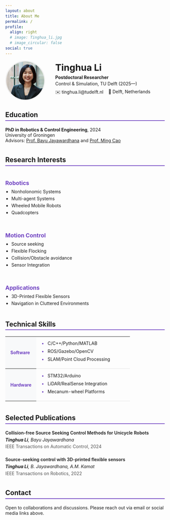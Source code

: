 ```yaml
---
layout: about
title: About Me
permalink: /
profile:
  align: right
  # image: Tinghua_li.jpg
  # image_circular: false
social: true
---
```


<style>
:root {
  --primary-color: #6f42c1;
  --light-bg: #f8f9fa;
  --border-color: #e0e0e0;
}

/* Profile header */
.profile-header {
  display: flex;
  align-items: center;
  gap: 2rem;
  margin-bottom: 2rem;
}
.profile-photo {
  width: 120px;
  height: 120px;
  border-radius: 50%;
  object-fit: cover;
  border: 3px solid #f0f0f0;
}
.profile-text h1 {
  margin: 0 0 0.3rem 0;
  font-size: 1.8rem;
}
.profile-text p {
  margin: 0.2rem 0;
}
.contact-badges {
  display: flex;
  gap: 1rem;
  margin: 0.5rem 0;
}

/* Compact sections */
.compact-section {
  margin-bottom: 2.5rem;
}
.compact-section h2 {
  border-bottom: 2px solid var(--primary-color);
  padding-bottom: 0.3rem;
  margin-bottom: 1.2rem;
}

/* Research grid */
.research-grid {
  display: grid;
  grid-template-columns: repeat(auto-fit, minmax(250px, 1fr));
  gap: 1.5rem;
}
.research-group h3 {
  color: var(--primary-color);
  margin-bottom: 0.5rem;
  font-size: 1.1rem;
}
.research-group ul {
  margin: 0;
  padding-left: 1.2rem;
}
.research-group li {
  margin-bottom: 0.3rem;
}

/* Skills table */
.skills-table {
  width: 100%;
  border-collapse: collapse;
  margin: 1rem 0;
}
.skills-table th {
  text-align: left;
  padding: 0.8rem 1rem;
  background-color: var(--light-bg);
  color: var(--primary-color);
  width: 25%;
}
.skills-table td {
  padding: 0.8rem 1rem;
  border-bottom: 1px solid var(--border-color);
}
.skills-list {
  margin: 0;
  padding-left: 0;
  list-style: none;
}
.skills-list li {
  margin-bottom: 0.5rem;
  position: relative;
  padding-left: 1.2rem;
}
.skills-list li:before {
  content: "•";
  color: var(--primary-color);
  position: absolute;
  left: 0;
}

/* Publications */
.publication-item {
  margin-bottom: 1.5rem;
}
.publication-title {
  font-weight: 600;
  margin-bottom: 0.3rem;
}
.publication-authors {
  font-style: italic;
  margin-bottom: 0.3rem;
}
.publication-venue {
  color: #555;
}

/* Responsive adjustments */
@media (max-width: 768px) {
  .profile-header {
    flex-direction: column;
    align-items: flex-start;
    gap: 1rem;
  }
  .research-grid {
    grid-template-columns: 1fr;
  }
  .skills-table th {
    width: 30%;
  }
}
</style>

<!-- Profile Header with Photo -->
<div class="profile-header">
  <img src="/assets/img/Tinghua_li.jpg" alt="Tinghua Li" class="profile-photo">
  <div class="profile-text">
    <h1>Tinghua Li</h1>
    <p><strong>Postdoctoral Researcher</strong></p>
    <p>Control & Simulation, TU Delft (2025—)</p>
    <div class="contact-badges">
      <span>✉️ tinghua.li@tudelft.nl</span>
      <span>📍 Delft, Netherlands</span>
    </div>
  </div>
</div>

<!-- Education -->
<section class="compact-section">
  <h2>Education</h2>
  <p><strong>PhD in Robotics & Control Engineering</strong>, 2024<br>
  University of Groningen<br>
  Advisors: <a href="https://www.rug.nl/staff/b.jayawardhana">Prof. Bayu Jayawardhana</a> and 
  <a href="https://www.rug.nl/staff/m.cao/">Prof. Ming Cao</a></p>
</section>

<!-- Research Interests -->
<section class="compact-section">
  <h2>Research Interests</h3>
  <div class="research-grid">
    <div class="research-group">
      <h3>Robotics</h3>
      <ul>
        <li>Nonholonomic Systems</li>
        <li>Multi-agent Systems</li>
        <li>Wheeled Mobile Robots</li>
        <li>Quadcopters</li>
      </ul>
    </div>
    <div class="research-group">
      <h3>Motion Control</h3>
      <ul>
        <li>Source seeking</li>
        <li>Flexible Flocking</li>
        <li>Collision/Obstacle avoidance</li>
        <li>Sensor Integration</li>
      </ul>
    </div>
    <div class="research-group">
      <h3>Applications</h3>
      <ul>
        <li>3D-Printed Flexible Sensors</li>
        <li>Navigation in Cluttered Environments</li>
      </ul>
    </div>
  </div>
</section>

<!-- Technical Skills -->
<section class="compact-section">
  <h2>Technical Skills</h2>
  <table class="skills-table">
    <tr>
      <th>Software</th>
      <td>
        <ul class="skills-list">
          <li>C/C++/Python/MATLAB</li>
          <li>ROS/Gazebo/OpenCV</li>
          <li>SLAM/Point Cloud Processing</li>
        </ul>
      </td>
    </tr>
    <tr>
      <th>Hardware</th>
      <td>
        <ul class="skills-list">
          <li>STM32/Arduino</li>
          <li>LiDAR/RealSense Integration</li>
          <li>Mecanum-wheel Platforms</li>
        </ul>
      </td>
    </tr>
  </table>
</section>

<!-- Selected Publications -->
<section class="compact-section">
  <h2>Selected Publications</h2>
  <div class="publication-item">
    <div class="publication-title">Collision-free Source Seeking Control Methods for Unicycle Robots</div>
    <div class="publication-authors"><strong>Tinghua Li</strong>, Bayu Jayawardhana</div>
    <div class="publication-venue">IEEE Transactions on Automatic Control, 2024</div>
  </div>
  <div class="publication-item">
    <div class="publication-title">Source-seeking control with 3D-printed flexible sensors</div>
    <div class="publication-authors"><strong>Tinghua Li</strong>, B. Jayawardhana, A.M. Kamat</div>
    <div class="publication-venue">IEEE Transactions on Robotics, 2022</div>
  </div>
</section>

<!-- Contact -->
<section class="compact-section">
  <h2>Contact</h2>
  <p>Open to collaborations and discussions. Please reach out via email or social media links above.</p>
</section>